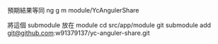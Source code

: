 
預期結果等同
ng g m module/YcAngulerShare

將這個 submodule 放在 module
cd src/app/module
git submodule add git@github.com:w91379137/yc-anguler-share.git
